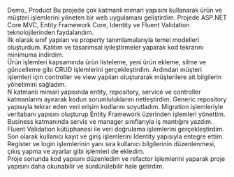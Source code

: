 Demo_ Product 
   Bu projede çok katmanlı mimari yapısını kullanarak ürün ve müşteri işlemlerini yöneten bir web uygulaması geliştirdim. Projede ASP.NET Core MVC, Entity Framework Core, Identity ve Fluent Validation teknolojilerinden faydalandım. <br>
İlk olarak sınıf yapıları ve property tanımlamalarıyla temel modelleri oluşturdum. Kalıtım ve tasarımsal iyileştirmeler yaparak kod tekrarını minimuma indirdim. <br>
Ürün işlemleri kapsamında ürün listeleme, yeni ürün ekleme, silme ve güncelleme gibi CRUD işlemlerini gerçekleştirdim. Ardından müşteri işlemleri için controller ve view yapıları oluşturarak müşterilere ait bilgilerin yönetimini sağladım. <br>
N katmanlı mimari yapısında entity, repository, service ve controller katmanlarını ayırarak kodun sorumluluklarını netleştirdim. Generic repository yapısıyla tekrar eden veri erişim kodlarını soyutladım. Migration işlemleriyle veritabanı yapısını oluşturup Entity Framework üzerinden işlemleri yönettim. <br>
Business katmanında servis ve manager sınıflarıyla iş mantığını yazdım. Fluent Validation kütüphanesi ile veri doğrulama işlemlerini gerçekleştirdim. <br>
Son olarak kullanıcı kayıt ve giriş işlemlerini Identity yapısıyla entegre ettim. Register ve login işlemlerinin yanı sıra kullanıcı bilgilerinin düzenlenmesi, çıkış yapma ve ayarlar gibi işlemleri de ekledim. <br>
Proje sonunda kod yapısını düzenledim ve refactor işlemlerini yaparak proje yapısını daha okunabilir ve sürdürülebilir hale getirdim. <br>

